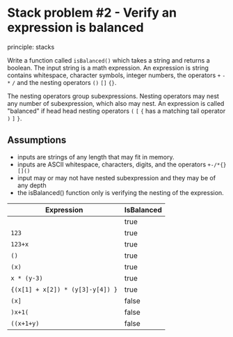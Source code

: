 # Stack problem #2 - Verify an expression is balanced

principle: stacks

Write a function called `isBalanced()` which takes a string and returns a boolean.
The input string is a math expression. An expression  is string contains whitespace,
character symbols, integer numbers, the operators `+` `-` `*` `/` and the
nesting operators `()` `[]` `{}`.

The nesting operators group subexpressions.
Nesting operators may nest any number of subexpression, which also may nest.
An expression is called "balanced" if head head nesting
operators `(` `[` `{` has a matching tail operator `)` `]` `}`.

## Assumptions

- inputs are strings of any length that may fit in memory.
- inputs are ASCII whitespace, characters, digits, and the operators `+-/*{}[]()`
- input may or may not have nested subexpression and they may be of any depth
- the isBalanced() function only is verifying the nesting of the expression.

|Expression|IsBalanced|
|--|--|
||true|
|`123`|true|
|`123+x`|true|
|`()`|true|
|`(x)`|true|
|`x * (y-3)`|true|
|`{(x[1] + x[2]) * (y[3]-y[4]) }`|true|
|`(x]`|false|
|`)x+1(`|false|
|`((x+1+y)`|false|
